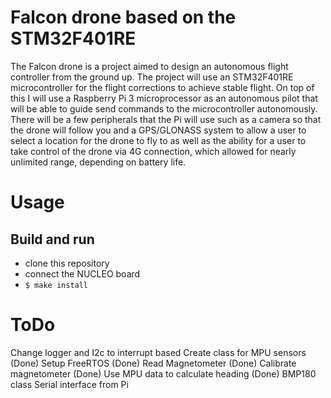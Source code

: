 # Falcon drone based on the STM32F401RE

The Falcon drone is a project aimed to design an autonomous flight controller from the ground up. The project will use an STM32F401RE microcontroller for the flight corrections to achieve stable flight. On top of this I will use a Raspberry Pi 3 microprocessor as an autonomous pilot that will be able to guide send commands to the microcontroller autonomously. There will be a few peripherals that the Pi will use such as a camera so that the drone will follow you and a GPS/GLONASS system to allow a user to select a location for the drone to fly to as well as the ability for a user to take control of the drone via 4G connection, which allowed for nearly unlimited range, depending on battery life.


# Usage

## Build and run
* clone this repository
* connect the NUCLEO board
* `$ make install`

# ToDo

Change logger and I2c to interrupt based
Create class for MPU sensors (Done)
Setup FreeRTOS (Done)
Read Magnetometer (Done)
Calibrate magnetometer  (Done)
Use MPU data to calculate heading (Done)
BMP180 class
Serial interface from Pi
